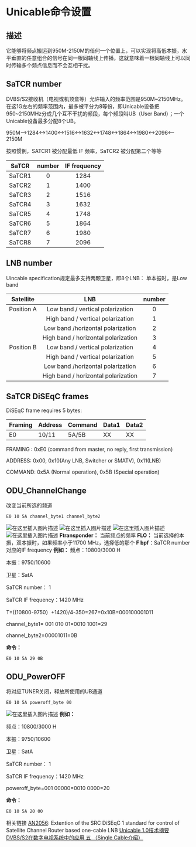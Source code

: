 # Unicable命令设置


## 描述

它能够将频点搬运到950M-2150M的任何一个位置上，可以实现将高低本振，水平垂直的任意组合的信号在同一根同轴线上传播，这就意味着一根同轴线上可以同时传输多个频点信息而不会互相干扰。

##  SaTCR number

DVBS/S2接收机（电视或机顶盒等）允许输入的频率范围是950M~2150MHz。在这1G左右的频率范围内，最多被平分为8等份，即Unicable设备把950~2150MHz分成几个互不干扰的频段，每个频段叫UB（User Band）；一个Unicable设备最多分配8个UB。

950M—–>1284<->1400<->1516<->1632<->1748<->1864<->1980<->2096<—–2150M

按照惯例，SATCR1 被分配最低 IF 频率，SaTCR2 被分配第二个等等

| SaTCR  | number | IF frequency |
| :----: | :----: | :----------: |
| SaTCR1 |   0    |     1284     |
| SaTCR2 |   1    |     1400     |
| SaTCR3 |   2    |     1516     |
| SaTCR4 |   3    |     1632     |
| SaTCR5 |   4    |     1748     |
| SaTCR6 |   5    |     1864     |
| SaTCR7 |   6    |     1980     |
| SaTCR8 |   7    |     2096     |

##  LNB number

Uincable specification规定最多支持两颗卫星，即8个LNB：
单本振时，是Low band

| Satellite  |                 LNB                 | number |
| :--------: | :---------------------------------: | :----: |
| Position A |  Low band / vertical polarization   |   0    |
|            |  High band / vertical polarization  |   1    |
|            |  Low band /horizontal polarization  |   2    |
|            | High band / horizontal polarization |   3    |
| Position B |  Low band / vertical polarization   |   4    |
|            |  High band / vertical polarization  |   5    |
|            |  Low band /horizontal polarization  |   6    |
|            | High band / horizontal polarization |   7    |

##   SaTCR DiSEqC frames

DiSEqC frame requires 5 bytes:

| Framing | Address | Command | Data1 | Data2 |
| ------- | ------- | ------- | ----- | ----- |
| E0      | 10/11   | 5A/5B   | XX    | XX    |

FRAMING :
		0xE0 (command from master, no reply, first transmission)

ADDRESS:
		0x00, 0x10(Any LNB, Switcher or SMATV),
		0x11(LNB)

COMMAND:
		0x5A (Normal operation),
		0x5B (Special operation)

##  ODU_ChannelChange

改变当前所选的频道

```
E0 10 5A channel_byte1 channel_byte2
```

![在这里插入图片描述](https://img-blog.csdnimg.cn/1284c2d57c7d4352b6367bbdd846ba63.png#pic_center)
![在这里插入图片描述](https://img-blog.csdnimg.cn/8d92ef1e42eb441f885702a3ecb0eca7.png?x-oss-process=image/watermark,type_ZHJvaWRzYW5zZmFsbGJhY2s,shadow_50,text_Q1NETiBA6b6Z5LiA5LiA,size_20,color_FFFFFF,t_70,g_se,x_16#pic_center)
![在这里插入图片描述](https://img-blog.csdnimg.cn/bdc5567f4a1447fbb0cb5fe25194111a.png#pic_center)
![在这里插入图片描述](https://img-blog.csdnimg.cn/c3f7eef4c9274891addaf0f3a1ef0cf1.png#pic_center)
**Ftransponder：** 当前频点的频率
**FLO：** 当前选择的本振，双本振时，如果频率小于11700 MHz，选择低的那个
**F bpf**：SaTCR number对应的IF frequency
**例如：**
频点：10800/3000 H

本振：9750/10600

卫星：SatA

SaTCR number： 1

SaTCR IF frequency：1420 MHz

T=((10800-9750）+1420)/4-350=267=0x10B=000100001011

channel_byte1= 001 010 01=0010 1001=29

channel_byte2=00001011=0B

**命令：**
```
E0 10 5A 29 0B
```
##  ODU_PowerOFF

将对应TUNER关闭，释放所使用的UB通道

```
E0 10 5A poweroff_byte 00
```
![在这里插入图片描述](https://img-blog.csdnimg.cn/8911ebfcd03c481795c5697bf09f9a94.png#pic_center)
**例如：**

频点：10800/3000 H

本振：9750/10600

卫星：SatA

SaTCR number： 1

SaTCR IF frequency：1420 MHz

poweroff_byte=001 00000=0010 0000=20

**命令：**

```
E0 10 5A 20 00
```
相关链接
[AN2056](http://www.bdtic.com/DownLoad/ST/AN2056.pdf):      Extention of the SRC DiSEqC 1 standard for control of Satellite Channel Router based one-cable LNB
[Unicable 1.0技术摘要](https://blog.csdn.net/qq_38296382/article/details/88690453)
[DVBS/S2在数字电视系统中的应用 五 （Single Cable介绍）](https://www.it610.com/article/5068038.htm)